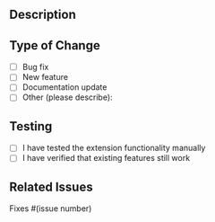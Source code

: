 ## Description
<!-- Provide a brief description of the changes in this PR -->

## Type of Change
- [ ] Bug fix
- [ ] New feature  
- [ ] Documentation update
- [ ] Other (please describe):

## Testing
- [ ] I have tested the extension functionality manually
- [ ] I have verified that existing features still work

## Related Issues
<!-- Link any related issues here -->
Fixes #(issue number)